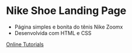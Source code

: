 # Nike Shoe Landing Page

- Página simples e bonita do tênis Nike Zoomx
- Desenvolvida com HTML e CSS

[Online Tutorials](https://www.youtube.com/watch?v=QYGiaJ165gA&list=PLn-1oXF21q6IwN9F3qZF9-2yEpkAtjU9w&index=1)

